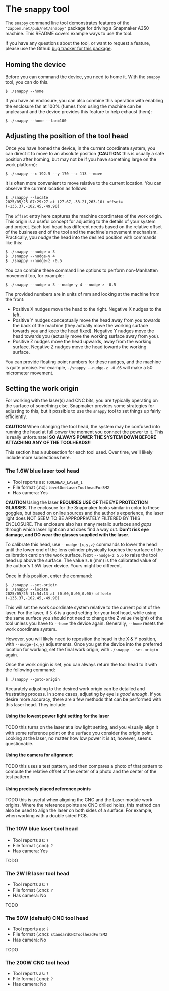 # The `snappy` tool

The `snappy` command line tool demonstrates features of the
`"zappem.net/pub/net/snappy"` package for driving a Snapmaker A350
machine. This README covers example ways to use the tool.

If you have any questions about the tool, or want to request a
feature, please use the Github [bug tracker for this
package](https://github.com/tinkerator/snappy/issues).

## Homing the device

Before you can command the device, you need to home it. With the
`snappy` tool, you can do this.

```
$ ./snappy --home
```

If you have an enclosure, you can also combine this operation with
enabling the enclosure fan at 100% (fumes from using the machine can
be unpleasant and the device provides this feature to help exhaust
them):

```
$ ./snappy --home --fan=100
```

## Adjusting the position of the tool head

Once you have homed the device, in the current coordinate system, you
can direct it to move to an absolute position (**CAUTION:** this is
usually a safe position after homing, but may not be if you have
something large on the work platform):

```
$ ./snappy --x 192.5 --y 170 --z 113 --move
```

It is often more convenient to move relative to the current
location. You can observe the current location as follows:

```
$ ./snappy --locate
2025/05/25 07:29:27 at (27.67,-38.21,263.10) offset=(-135.37,-102.45,-49.90)
```

The `offset` entry here captures the machine coordinates of the work
origin. This origin is a useful concept for adjusting to the details
of your system and project. Each tool head has different needs based
on the relative offset of the business end of the tool and the
machine's movement mechanism. Practically, you _nudge_ the head into
the desired position with commands like this:

```
$ ./snappy --nudge-x 3
$ ./snappy --nudge-y 4
$ ./snappy --nudge-z -0.5
```

You can combine these command line options to perform non-Manhatten
movement too, for example:

```
$ ./snappy --nudge-x 3 --nudge-y 4 --nudge-z -0.5
```

The provided numbers are in units of mm and looking at the
machine from the front:

- Positive X nudges move the head to the right. Negative X nudges to the left.
- Positive Y nudges conceptually move the head away from you towards
  the back of the machine (they actually move the working surface
  towards you and keep the head fixed). Negative Y nudges move the
  head towards you (actually move the working surface away from you).
- Positive Z nudges move the head upwards, away from the working
  surface. Negative Z nudges move the head towards the working surface.

You can provide floating point numbers for these nudges, and the
machine is quite precise. For example, `./snappy --nudge-z -0.05` will
make a 50 micrometer movement.

## Setting the work origin

For working with the laser(s) and CNC bits, you are typically
operating on the surface of something else. Snapmaker provides some
strategies for adjusting to this, but it possible to use the `snappy`
tool to set things up fairly efficiently.

**CAUTION** When changing the tool head, the system may be confused
  into running the head at full power the moment you connect the power
  to it. This is really unfortunate! **SO ALWAYS POWER THE SYSTEM DOWN
  BEFORE ATTACHING ANY OF THE TOOLHEADS!!**

This section has a subsection for each tool used. Over time, we'll
likely include more subsections here.

### The 1.6W blue laser tool head

- Tool reports as: `TOOLHEAD_LASER_1`
- File format (.nc): `levelOneLaserToolheadForSM2`
- Has camera: Yes

**CAUTION** Using the laser **REQUIRES USE OF THE EYE PROTECTION
  GLASSES**. The enclosure for the Snapmaker looks similar in color to
  these goggles, but based on online sources and the author's
  experience, the laser light does NOT SEEM TO BE APPROPRIATELY
  FILTERED BY THIS ENCLOSURE. The enclosure also has many metalic
  surfaces and _gaps_ through which laser light can and does find a
  way out. **Don't risk eye damage, and DO wear the glasses supplied
  with the laser**.

To calibrate this head, use `--nudge-{x,y,z}` commands to lower the
head until the lower end of the lens cylinder physically touches the
surface of the calibration card on the work surface. Next `--nudge-z
5.6` to raise the tool head up above the surface. The value `5.6` (mm)
is the calibrated value of the author's 1.5W laser device. Yours might
be different.

Once in this position, enter the command:

```
$ ./snappy --set-origin
$ ./snappy --locate
2025/05/25 11:54:13 at (0.00,0.00,0.00) offset=(-135.37,-102.45,-49.90)
```

This will set the work coordinate system relative to the current point
of the laser. For the laser, if `5.6` is a good setting for your tool
head, while using the same surface you should not need to change the Z
value (height) of the tool unless you have to `--home` the device
again. Generally, `--home` resets the work coordinate system.

However, you will likely need to reposition the head in the X & Y
position, with `--nudge-{x,y}` adjustments. Once you get the device
into the preferred location for working, set the final work origin,
with `./snappy --set-origin` again.

Once the work origin is set, you can always return the tool head to it
with the following command:

```
$ ./snappy --goto-origin
```

Accurately adjusting to the desired work origin can be detailed and
frustrating process. In some cases, adjusting by eye is _good
enough_. If you desire more accuracy, there are a few methods that can
be performed with this laser head. They include:

#### Using the lowest power light setting for the laser

TODO this turns on the laser at a low light setting, and you visually
  align it with some reference point on the surface you consider the
  origin point. Looking at the laser, no matter how low power it is
  at, however, seems questionable.

#### Using the camera for alignment

TODO this uses a test pattern, and then compares a photo of that
  pattern to compute the relative offset of the center of a photo and
  the center of the test pattern.

#### Using precisely placed reference points

TODO this is useful when aligning the CNC and the Laser module work
origins. Where the reference points are CNC drilled holes, this method
can also be used to align the laser on both sides of a surface. For
example, when working with a double sided PCB.

### The 10W blue laser tool head

- Tool reports as: `?`
- File format (.cnc): `?`
- Has camera: Yes

TODO

### The 2W IR laser tool head

- Tool reports as: `?`
- File format (.cnc): `?`
- Has camera: No

TODO

### The 50W (default) CNC tool head

- Tool reports as: `?`
- File format (.cnc): `standardCNCToolheadForSM2`
- Has camera: No

TODO

### The 200W CNC tool head

- Tool reports as: `?`
- File format (.cnc): `?`
- Has camera: No
